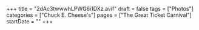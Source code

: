 +++
title = "2dAc3twwwhLPWG6i1DXz.avif"
draft = false
tags = ["Photos"]
categories = ["Chuck E. Cheese's"]
pages = ["The Great Ticket Carnival"]
startDate = ""
+++
